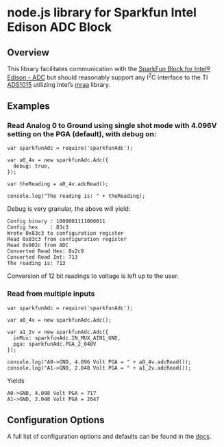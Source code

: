 # node.js library for Sparkfun Intel Edison ADC Block

## Overview

This library facilitates communication with the [SparkFun Block for Intel® Edison - ADC](https://www.sparkfun.com/products/13046) but should reasonably support any I<sup>2</sup>C interface to the TI [ADS1015](http://www.ti.com/product/ads1015) utilizing Intel’s [mraa](http://iotdk.intel.com/docs/master/mraa/) library.

## Examples

### Read Analog 0 to Ground using single shot mode with 4.096V setting on the PGA (default), with debug on:

```
var sparkfunAdc = require('sparkfunAdc');

var a0_4v = new sparkfunAdc.Adc({
  debug: true,
});

var theReading = a0_4v.adcRead();

console.log("The reading is: " + theReading);
```

Debug is very granular, the above will yield:

```
Config binary : 1000001111000011
Config hex    : 83c3
Wrote 0x83c3 to configuration register
Read 0x83c3 from configuration register
Read 0x902c from ADC
Converted Read Hex: 0x2c9
Converted Read Int: 713
The reading is: 713
```

Conversion of 12 bit readings to voltage is left up to the user.

### Read from multiple inputs

```
var sparkfunAdc = require('sparkfunAdc');

var a0_4v = new sparkfunAdc.Adc();

var a1_2v = new sparkfunAdc.Adc({
  inMux: sparkfunAdc.IN_MUX_AIN1_GND,
  pga: sparkfunAdc.PGA_2_048V
});

console.log("A0->GND, 4.096 Volt PGA = " + a0_4v.adcRead());
console.log("A1->GND, 2.048 Volt PGA = " + a1_2v.adcRead());

```

Yields

```
A0->GND, 4.098 Volt PGA = 717
A1->GND, 2.048 Volt PGA = 2047
```

## Configuration Options

A full list of configuration options and defaults can be found in the [docs](https://github.com/flowthings/sparkfunAdc/blob/master/docs/sparkfunAdc.md).
